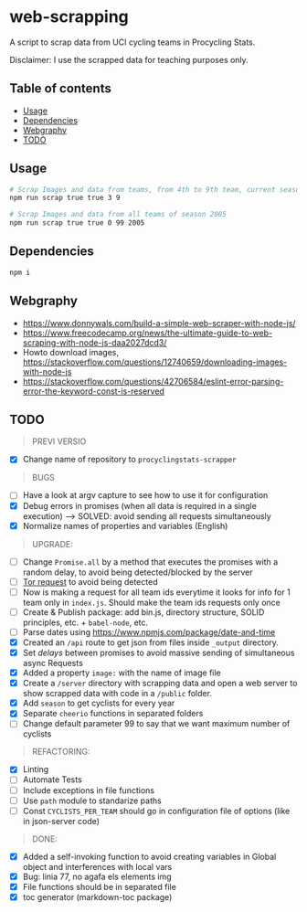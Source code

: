 # web-scrapping
A script to scrap data from UCI cycling teams in Procycling Stats.

Disclaimer: I use the scrapped data for teaching purposes only.

## Table of contents

<!-- toc -->

- [Usage](#usage)
- [Dependencies](#dependencies)
- [Webgraphy](#webgraphy)
- [TODO](#todo)

<!-- tocstop -->

## Usage
```bash
# Scrap Images and data from teams, from 4th to 9th team, current season
npm run scrap true true 3 9 
```

```bash
# Scrap Images and data from all teams of season 2005
npm run scrap true true 0 99 2005
```

## Dependencies
```bash
npm i
```

## Webgraphy
 * https://www.donnywals.com/build-a-simple-web-scraper-with-node-js/
 * https://www.freecodecamp.org/news/the-ultimate-guide-to-web-scraping-with-node-js-daa2027dcd3/
 * Howto download images, https://stackoverflow.com/questions/12740659/downloading-images-with-node-js
 * https://stackoverflow.com/questions/42706584/eslint-error-parsing-error-the-keyword-const-is-reserved

## TODO
> PREVI VERSIO
- [x] Change name of repository to `procyclingstats-scrapper`

> BUGS
- [ ] Have a look at argv capture to see how to use it for configuration
- [x] Debug errors in promises (when all data is required in a single execution) --> SOLVED: avoid sending all requests simultaneously
- [x] Normalize names of properties and variables (English)

> UPGRADE:
- [ ] Change `Promise.all` by a method that executes the promises with a random delay, to avoid being detected/blocked by the server
- [ ] [Tor request](https://www.npmjs.com/package/tor-request) to avoid being detected
- [ ] Now is making a request for all team ids everytime it looks for info for 1 team only in `index.js`. Should make the team ids requests only once
- [ ] Create & Publish package: add bin.js, directory structure, SOLID principles, etc. + `babel-node`, etc.
- [ ] Parse dates using https://www.npmjs.com/package/date-and-time
- [x] Created an `/api` route to get json from files inside `_output` directory.
- [x] Set _delays_ between promises to avoid massive sending of simultaneous async Requests 
- [x] Added a property `image:` with the name of image file
- [x] Create a `/server` directory with scrapping data and open a web server to show scrapped data with code in a `/public` folder.
- [x] Add `season` to get cyclists for every year
- [x] Separate `cheerio` functions in separated folders
- [ ] Change default parameter 99 to say that we want maximum number of cyclists

> REFACTORING:
- [x] Linting
- [ ] Automate Tests
- [ ] Include exceptions in file functions
- [ ] Use `path` module to standarize paths
- [ ] Const `CYCLISTS_PER_TEAM` should go in configuration file of options (like in json-server code)

> DONE:
- [x] Added a self-invoking function to avoid creating variables in Global object and interferences with local vars
- [x] Bug: linia 77, no agafa els elements img
- [x] File functions should be in separated file
- [x] toc generator (markdown-toc package)

